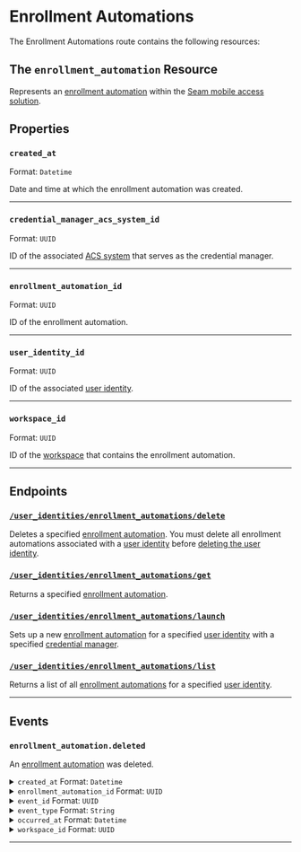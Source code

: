# Enrollment Automations

The Enrollment Automations route contains the following resources:

## The `enrollment_automation` Resource

Represents an [enrollment automation](https://docs.seam.co/latest/capability-guides/mobile-access-in-development/issuing-mobile-credentials-from-an-access-control-system) within the [Seam mobile access solution](https://docs.seam.co/latest/capability-guides/mobile-access-in-development).

## Properties

### `created_at`

Format: `Datetime`

Date and time at which the enrollment automation was created.

---

### `credential_manager_acs_system_id`

Format: `UUID`

ID of the associated [ACS system](https://docs.seam.co/latest/capability-guides/access-systems) that serves as the credential manager.

---

### `enrollment_automation_id`

Format: `UUID`

ID of the enrollment automation.

---

### `user_identity_id`

Format: `UUID`

ID of the associated [user identity](https://docs.seam.co/latest/capability-guides/mobile-access-in-development/managing-mobile-app-user-accounts-with-user-identities#what-is-a-user-identity).

---

### `workspace_id`

Format: `UUID`

ID of the [workspace](../../../core-concepts/workspaces/README.md) that contains the enrollment automation.

---

## Endpoints

### [`/user_identities/enrollment_automations/delete`](./delete.md)

Deletes a specified [enrollment automation](https://docs.seam.co/latest/capability-guides/mobile-access-in-development/issuing-mobile-credentials-from-an-access-control-system). You must delete all enrollment automations associated with a [user identity](https://docs.seam.co/latest/capability-guides/mobile-access-in-development/managing-mobile-app-user-accounts-with-user-identities#what-is-a-user-identity) before [deleting the user identity](https://docs.seam.co/latest/api/user_identities/delete).
### [`/user_identities/enrollment_automations/get`](./get.md)

Returns a specified [enrollment automation](https://docs.seam.co/latest/capability-guides/mobile-access-in-development/issuing-mobile-credentials-from-an-access-control-system).
### [`/user_identities/enrollment_automations/launch`](./launch.md)

Sets up a new [enrollment automation](https://docs.seam.co/latest/capability-guides/mobile-access-in-development/issuing-mobile-credentials-from-an-access-control-system) for a specified [user identity](https://docs.seam.co/latest/capability-guides/mobile-access-in-development/managing-mobile-app-user-accounts-with-user-identities#what-is-a-user-identity) with a specified [credential manager](https://docs.seam.co/latest/capability-guides/mobile-access-in-development/issuing-mobile-credentials-from-an-access-control-system).
### [`/user_identities/enrollment_automations/list`](./list.md)

Returns a list of all [enrollment automations](https://docs.seam.co/latest/capability-guides/mobile-access-in-development/issuing-mobile-credentials-from-an-access-control-system) for a specified [user identity](https://docs.seam.co/latest/capability-guides/mobile-access-in-development/managing-mobile-app-user-accounts-with-user-identities#what-is-a-user-identity).

---

## Events

### `enrollment_automation.deleted`

An [enrollment automation](../../../capability-guides/mobile-access/issuing-mobile-credentials-from-an-access-control-system.md#prepare-the-phones-for-a-user-identity-to-start-receiving-mobile-credentials-using-an-enrollment-aut) was deleted.

<details>

<summary><code>created_at</code> Format: <code>Datetime</code></summary>

Date and time at which the event was created.

</details>

<details>

<summary><code>enrollment_automation_id</code> Format: <code>UUID</code></summary>

ID of the [enrollment automation](../../../capability-guides/mobile-access/issuing-mobile-credentials-from-an-access-control-system.md#prepare-the-phones-for-a-user-identity-to-start-receiving-mobile-credentials-using-an-enrollment-aut).

</details>

<details>

<summary><code>event_id</code> Format: <code>UUID</code></summary>

ID of the event.

</details>

<details>

<summary><code>event_type</code> Format: <code>String</code></summary>

</details>

<details>

<summary><code>occurred_at</code> Format: <code>Datetime</code></summary>

Date and time at which the event occurred.

</details>

<details>

<summary><code>workspace_id</code> Format: <code>UUID</code></summary>

ID of the [workspace](../../../core-concepts/workspaces/README.md).

</details>

---

